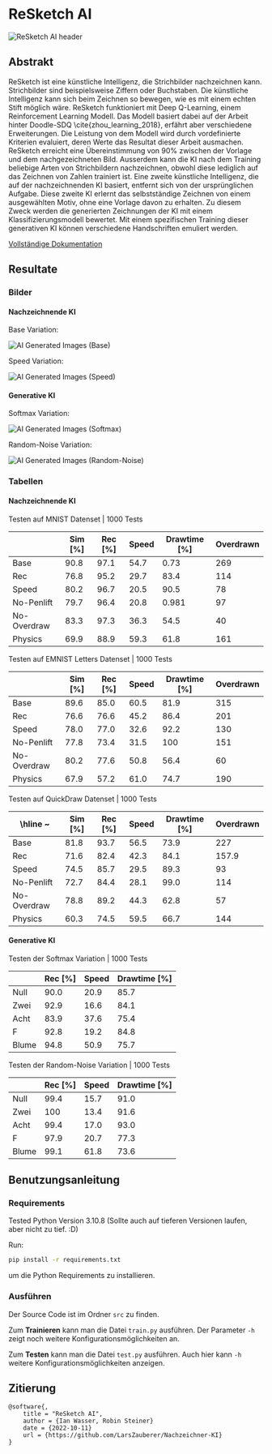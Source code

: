# ReSketch AI

![ReSketch AI header](ReSketch_header.png)

## Abstrakt
ReSketch ist eine künstliche Intelligenz, die
Strichbilder nachzeichnen kann. Strichbilder sind beispielsweise Ziffern oder
Buchstaben. Die künstliche Intelligenz kann sich beim Zeichnen so bewegen, wie
es mit einem echten Stift möglich wäre. ReSketch funktioniert mit Deep
Q-Learning, einem Reinforcement Learning Modell. Das Modell basiert dabei auf
der Arbeit hinter Doodle-SDQ \cite{zhou_learning_2018}, erfährt aber
verschiedene Erweiterungen. Die Leistung von dem Modell wird durch vordefinierte
Kriterien evaluiert, deren Werte das Resultat dieser Arbeit ausmachen. ReSketch
erreicht eine Übereinstimmung von 90% zwischen der Vorlage und dem
nachgezeichneten Bild. Ausserdem kann die KI nach dem Training beliebige Arten
von Strichbildern nachzeichnen, obwohl diese lediglich auf das Zeichnen von
Zahlen trainiert ist. Eine zweite künstliche Intelligenz, die auf der
nachzeichnenden KI basiert, entfernt sich von der ursprünglichen Aufgabe. Diese
zweite KI erlernt das selbstständige Zeichnen von einem ausgewählten Motiv, ohne
eine Vorlage davon zu erhalten. Zu diesem Zweck werden die generierten
Zeichnungen der KI mit einem Klassifizierungsmodell bewertet. Mit einem
spezifischen Training dieser generativen KI können verschiedene Handschriften
emuliert werden.

[Vollständige Dokumentation](https://github.com/LarsZauberer/Nachzeichner-KI/releases/download/1.0/Maturarbeit_IanWasser_RobinSteiner.pdf)

## Resultate
### Bilder
#### Nachzeichnende KI
Base Variation:

![AI Generated Images (Base)](/Documentation/images/resultate/base.png)

Speed Variation:

![AI Generated Images (Speed)](/Documentation/images/resultate/speed.png)

#### Generative KI
Softmax Variation:

![AI Generated Images (Softmax)](/Documentation/images/resultate/generative-sm.png)

Random-Noise Variation:

![AI Generated Images (Random-Noise)](/Documentation/images/resultate/generative-np.png)


### Tabellen
#### Nachzeichnende KI

Testen auf MNIST Datenset | 1000 Tests

|             | Sim [%] | Rec [%] | Speed | Drawtime [%] | Overdrawn |
|-------------|------------|------------|-------|-----------------|-----------|
| Base        | 90.8       | 97.1       | 54.7  | 0.73            | 269       |
| Rec         | 76.8       | 95.2       | 29.7  | 83.4            | 114       |
| Speed       | 80.2       | 96.7       | 20.5  | 90.5            | 78        |
| No-Penlift  | 79.7       | 96.4       | 20.8  | 0.981           | 97        |
| No-Overdraw | 83.3       | 97.3       | 36.3  | 54.5            | 40        |
| Physics     | 69.9       | 88.9       | 59.3  | 61.8            | 161       |

Testen auf EMNIST Letters Datenset | 1000 Tests

|             | Sim [%] | Rec [%] | Speed | Drawtime [%] | Overdrawn |
|-------------|------------|------------|-------|-----------------|-----------|
| Base        | 89.6       | 85.0       | 60.5  | 81.9            | 315       |
| Rec         | 76.6       | 76.6       | 45.2  | 86.4            | 201       |
| Speed       | 78.0       | 77.0       | 32.6  | 92.2            | 130       |
| No-Penlift  | 77.8       | 73.4       | 31.5  | 100             | 151       |
| No-Overdraw | 80.2       | 77.6       | 50.8  | 56.4            | 60        |
| Physics     | 67.9       | 57.2       | 61.0  | 74.7            | 190       |

Testen auf QuickDraw Datenset | 1000 Tests

| \hline ~    | Sim [%] | Rec [%] | Speed | Drawtime [%] | Overdrawn |
|-------------|------------|------------|-------|-----------------|-----------|
| Base        | 81.8       | 93.7       | 56.5  | 73.9            | 227       |
| Rec         | 71.6       | 82.4       | 42.3  | 84.1            | 157.9     |
| Speed       | 74.5       | 85.7       | 29.5  | 89.3            | 93        |
| No-Penlift  | 72.7       | 84.4       | 28.1  | 99.0            | 114       |
| No-Overdraw | 78.8       | 89.2       | 44.3  | 62.8            | 57        |
| Physics     | 60.3       | 74.5       | 59.5  | 66.7            | 144       |

#### Generative KI

Testen der Softmax Variation | 1000 Tests

|       | Rec [%] | Speed | Drawtime [%] |
|-------|------------|-------|-----------------|
| Null  | 90.0       | 20.9  | 85.7            |
| Zwei  | 92.9       | 16.6  | 84.1            |
| Acht  | 83.9       | 37.6  | 75.4            |
| F     | 92.8       | 19.2  | 84.8            |
| Blume | 94.8       | 50.9  | 75.7            |

Testen der Random-Noise Variation | 1000 Tests

|       | Rec [%] | Speed | Drawtime [%] |
|-------|------------|-------|-----------------|
| Null  | 99.4       | 15.7  | 91.0            |
| Zwei  | 100        | 13.4  | 91.6            |
| Acht  | 99.4       | 17.0  | 93.0            |
| F     | 97.9       | 20.7  | 77.3            |
| Blume | 99.1       | 61.8  | 73.6            |

## Benutzungsanleitung

### Requirements

Tested Python Version 3.10.8 (Sollte auch auf tieferen Versionen laufen, aber nicht zu tief. :D)

Run:
```bash
pip install -r requirements.txt
```

um die Python Requirements zu installieren.


### Ausführen
Der Source Code ist im Ordner `src` zu finden.

Zum **Trainieren** kann man die Datei `train.py` ausführen. Der Parameter
`-h` zeigt noch weitere Konfigurationsmöglichkeiten an.

Zum **Testen** kann man die Datei `test.py` ausführen. Auch hier kann `-h`
weitere Konfigurationsmöglichkeiten anzeigen.

## Zitierung
```biblatex
@software{,
    title = "ReSketch AI",
    author = {Ian Wasser, Robin Steiner}
    date = {2022-10-11}
    url = {https://github.com/LarsZauberer/Nachzeichner-KI}
}
```
